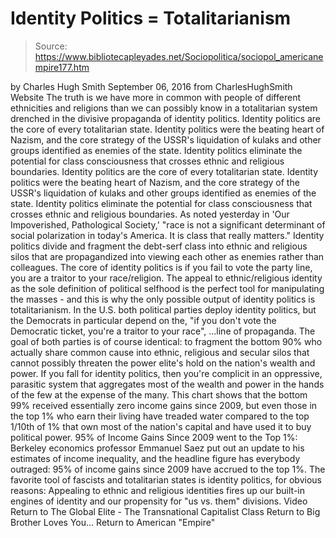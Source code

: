 # Identity Politics = Totalitarianism

> Source: https://www.bibliotecapleyades.net/Sociopolitica/sociopol_americanempire177.htm

by Charles Hugh Smith September 06, 2016
from CharlesHughSmith Website
The truth is we have more in common with people of different ethnicities and religions than we can possibly know in a totalitarian system drenched in the divisive propaganda of identity politics.
Identity politics are the core of every totalitarian state. Identity politics were the beating heart of Nazism, and the core strategy of the USSR's liquidation of kulaks and other groups identified as enemies of the state. Identity politics eliminate the potential for class consciousness that crosses ethnic and religious boundaries.
Identity politics are the core of every totalitarian state.
Identity politics were the beating heart of Nazism, and the core strategy of the USSR's liquidation of kulaks and other groups identified as enemies of the state.
Identity politics eliminate the potential for class consciousness that crosses ethnic and religious boundaries.
As noted yesterday in 'Our Impoverished, Pathological Society,'
"race is not a significant determinant of social polarization in today's America. It is class that really matters."
Identity politics divide and fragment the debt-serf class into ethnic and religious silos that are propagandized into viewing each other as enemies rather than colleagues.
The core of identity politics is if you fail to vote the party line, you are a traitor to your race/religion.
The appeal to ethnic/religious identity as the sole definition of political selfhood is the perfect tool for manipulating the masses - and this is why the only possible output of identity politics is totalitarianism.
In the U.S. both political parties deploy identity politics, but the Democrats in particular depend on the,
"if you don't vote the Democratic ticket, you're a traitor to your race",
...line of propaganda.
The goal of both parties is of course identical:
to fragment the bottom 90% who actually share common cause into ethnic, religious and secular silos that cannot possibly threaten the power elite's hold on the nation's wealth and power.
If you fall for identity politics, then you're complicit in an oppressive, parasitic system that aggregates most of the wealth and power in the hands of the few at the expense of the many.
This chart shows that the bottom 99% received essentially zero income gains since 2009, but even those in the top 1% who earn their living have treaded water compared to the top 1/10th of 1% that own most of the nation's capital and have used it to buy political power.
95% of Income Gains Since 2009 went to the Top 1%:
Berkeley economics professor Emmanuel Saez put out an update to his estimates of income inequality, and the headline figure has everybody outraged: 95% of income gains since 2009 have accrued to the top 1%.
The favorite tool of fascists and totalitarian states is identity politics, for obvious reasons:
Appealing to ethnic and religious identities fires up our built-in engines of identity and our propensity for "us vs. them" divisions.
Video
Return to The Global Elite - The Transnational Capitalist Class
Return to Big Brother Loves You...
Return to American "Empire"
